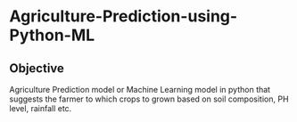 # Agriculture-Prediction-using-Python-ML
## Objective
Agriculture Prediction model or Machine Learning model in python that suggests the farmer to which crops to grown based on soil composition, PH level, rainfall etc.
